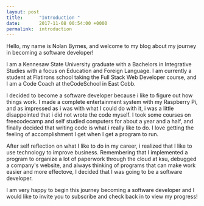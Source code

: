 ```yaml
---
layout: post
title:      "Introduction "
date:       2017-11-08 00:54:00 +0000
permalink:  introduction
---
```



Hello, my name is Nolan Byrnes, and welcome to my blog about my journey in becoming a software developer!

I am a Kennesaw State University graduate with a Bachelors in Integrative Studies with a focus on Education and Foreign Language. I am currently a student at Flatirons school taking the Full Stack Web Developer course, and I am a Code Coach at  theCodeSchool in East Cobb. 

I decided to become a software developer because i like to figure out how things work. I made a complete entertainment system with my Raspberry Pi, and as impressed as i was with what I could do with it, i was a little disappointed that i did not wrote the code myself. I took some courses on freecodecamp and self studied computers for about a year and a half, and finally decided that writing code is what i really like to do. I love getting the feeling of accomplishment I get when I get a program to run. 

After self reflection on what I like to do in my career, i realized that I like to use technology to improve business. Remembering that I implemented a program to organize a lot of paperwork through the cloud at ksu, debugged a company's website, and always thinking of programs that can make work easier and more effectove, I decided that I was going to be a software developer. 

I am very happy to begin this journey becoming a software developer and I would like to invite you to subscribe and check back in to view my progress!

